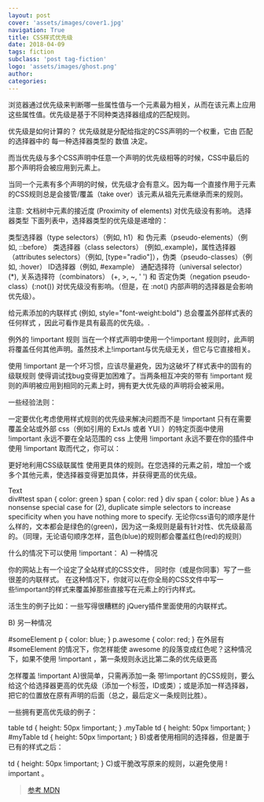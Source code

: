 ```yaml
---
layout: post
cover: 'assets/images/cover1.jpg'
navigation: True
title: CSS样式优先级
date: 2018-04-09
tags: fiction
subclass: 'post tag-fiction'
logo: 'assets/images/ghost.png'
author: 
categories: 
---
```


浏览器通过优先级来判断哪一些属性值与一个元素最为相关，从而在该元素上应用这些属性值。优先级是基于不同种类选择器组成的匹配规则。

优先级是如何计算的？
优先级就是分配给指定的CSS声明的一个权重，它由 匹配的选择器中的 每一种选择器类型的 数值 决定。

而当优先级与多个CSS声明中任意一个声明的优先级相等的时候，CSS中最后的那个声明将会被应用到元素上。

当同一个元素有多个声明的时候，优先级才会有意义。因为每一个直接作用于元素的CSS规则总是会接管/覆盖（take over）该元素从祖先元素继承而来的规则。

注意: 文档树中元素的接近度 (Proximity of elements) 对优先级没有影响。
选择器类型
下面列表中，选择器类型的优先级是递增的：

类型选择器（type selectors）（例如, h1）和 伪元素（pseudo-elements）（例如, ::before）
类选择器（class selectors） (例如,.example)，属性选择器（attributes selectors）（例如, [type="radio"]），伪类（pseudo-classes）（例如, :hover）
ID选择器（例如, #example）
通配选择符（universal selector）(*), 关系选择符（combinators） (+, >, ~, ' ')  和 否定伪类（negation pseudo-class）(:not()) 对优先级没有影响。（但是，在 :not() 内部声明的选择器是会影响优先级）。

给元素添加的内联样式 (例如, style="font-weight:bold") 总会覆盖外部样式表的任何样式 ，因此可看作是具有最高的优先级。.

例外的 !important 规则
当在一个样式声明中使用一个!important 规则时，此声明将覆盖任何其他声明。虽然技术上!important与优先级无关，但它与它直接相关。

使用 !important 是一个坏习惯，应该尽量避免，因为这破坏了样式表中的固有的级联规则 使得调试找bug变得更加困难了。当两条相互冲突的带有 !important 规则的声明被应用到相同的元素上时，拥有更大优先级的声明将会被采用。

一些经验法则：

一定要优化考虑使用样式规则的优先级来解决问题而不是 !important
只有在需要覆盖全站或外部 css（例如引用的 ExtJs 或者 YUI ）的特定页面中使用 !important
永远不要在全站范围的 css 上使用 !important
永远不要在你的插件中使用 !important
取而代之，你可以：

更好地利用CSS级联属性
使用更具体的规则。在您选择的元素之前，增加一个或多个其他元素，使选择器变得更加具体，并获得更高的优先级。
<div id="test">
  <span>Text</span>
</div>
div#test span { color: green }
span { color: red }
div span { color: blue }
As a nonsense special case for (2), duplicate simple selectors to increase specificity when you have nothing more to specify.
无论你c​ss语句的顺序是什么样的，文本都会是绿色的(green)，因为这一条规则是最有针对性、优先级最高的。（同理，无论语句顺序怎样，蓝色(blue)的规则都会覆盖红色(red)的规则）

什么的情况下可以使用 !important：
A) 一种情况

你的网站上有一个设定了全站样式的CSS文件，
同时你（或是你同事）写了一些很差的内联样式。
在这种情况下，你就可以在你全局的CSS文件中写一些!important的样式来覆盖掉那些直接写在元素上的行内样式。

活生生的例子比如：一些写得很糟糕的 jQuery插件里面使用的内联样式。

B) 另一种情况

#someElement p { color: blue; } p.awesome { color: red; }
在外层有 #someElement 的情况下，你怎样能使 awesome 的段落变成红色呢？这种情况下，如果不使用 !important ，第一条规则永远比第二条的优先级更高

怎样覆盖 !important
A)很简单，只需再添加一条 带!important 的CSS规则，要么给这个给选择器更高的优先级（添加一个标签，ID或类）；或是添加一样选择器，把它的位置放在原有声明的后面（总之，最后定义一条规则比胜）。

一些拥有更高优先级的例子：

table td    { height: 50px !important; }
.myTable td { height: 50px !important; }
#myTable td { height: 50px !important; }
B)或者使用相同的选择器，但是置于已有的样式之后： 

td { height: 50px !important; }
C)或干脆改写原来的规则，以避免使用 ! important 。

> [参考 MDN](https://developer.mozilla.org/zh-CN/docs/Web/CSS/Specificity)
